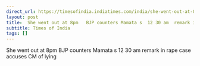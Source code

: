 ```yaml
---
direct_url: https://timesofindia.indiatimes.com/india/she-went-out-at-8pm-bjp-counters-mamatas-1230-am-remark-in-rape-case-accuses-cm-of-lying/articleshow/124517058.cms
layout: post
title:  She went out at 8pm   BJP counters Mamata s  12 30 am  remark in rape case  accuses CM of lying
subtitle: Times of India
tags: []
---
```


 She went out at 8pm   BJP counters Mamata s  12 30 am  remark in rape case  accuses CM of lying
